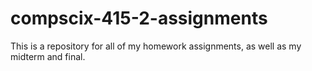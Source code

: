 # compscix-415-2-assignments
This is a repository for all of my homework assignments, as well as my midterm and final.

